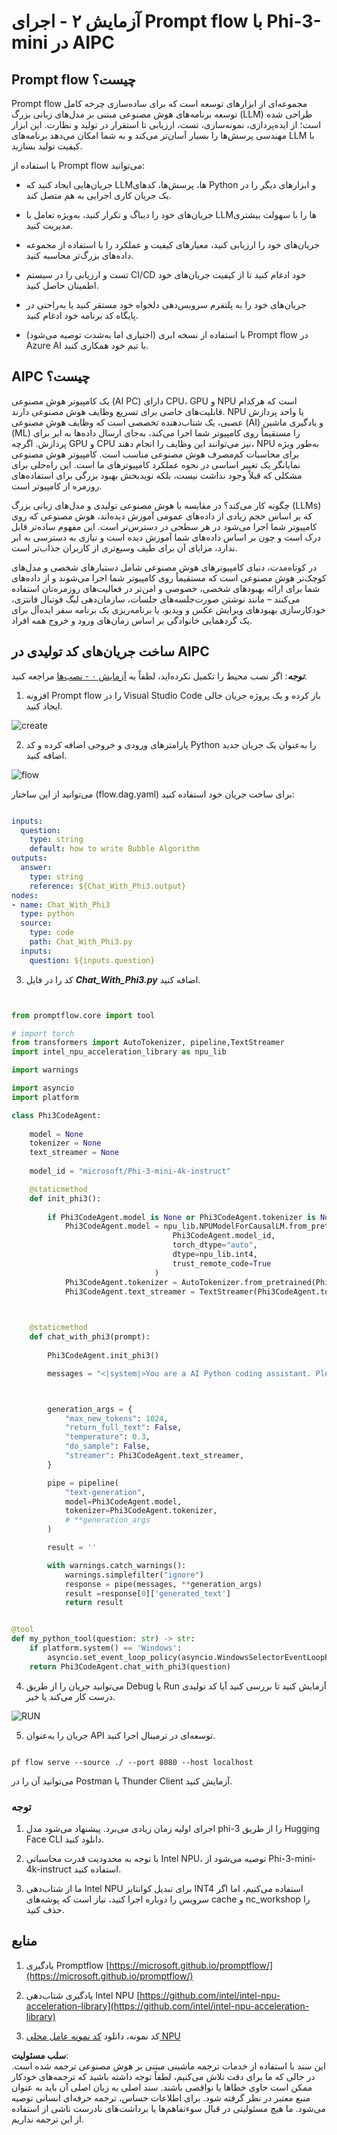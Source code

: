 # **آزمایش ۲ - اجرای Prompt flow با Phi-3-mini در AIPC**

## **Prompt flow چیست؟**

Prompt flow مجموعه‌ای از ابزارهای توسعه است که برای ساده‌سازی چرخه کامل توسعه برنامه‌های هوش مصنوعی مبتنی بر مدل‌های زبانی بزرگ (LLM) طراحی شده است؛ از ایده‌پردازی، نمونه‌سازی، تست، ارزیابی تا استقرار در تولید و نظارت. این ابزار مهندسی پرسش‌ها را بسیار آسان‌تر می‌کند و به شما امکان می‌دهد برنامه‌های LLM با کیفیت تولید بسازید.

با استفاده از Prompt flow می‌توانید:

- جریان‌هایی ایجاد کنید که LLMها، پرسش‌ها، کدهای Python و ابزارهای دیگر را در یک جریان کاری اجرایی به هم متصل کند.

- جریان‌های خود را دیباگ و تکرار کنید، به‌ویژه تعامل با LLMها را با سهولت بیشتری مدیریت کنید.

- جریان‌های خود را ارزیابی کنید، معیارهای کیفیت و عملکرد را با استفاده از مجموعه داده‌های بزرگ‌تر محاسبه کنید.

- تست و ارزیابی را در سیستم CI/CD خود ادغام کنید تا از کیفیت جریان‌های خود اطمینان حاصل کنید.

- جریان‌های خود را به پلتفرم سرویس‌دهی دلخواه خود مستقر کنید یا به‌راحتی در پایگاه کد برنامه خود ادغام کنید.

- (اختیاری اما به‌شدت توصیه می‌شود) با استفاده از نسخه ابری Prompt flow در Azure AI با تیم خود همکاری کنید.

## **AIPC چیست؟**

یک کامپیوتر هوش مصنوعی (AI PC) دارای CPU، GPU و NPU است که هرکدام قابلیت‌های خاصی برای تسریع وظایف هوش مصنوعی دارند. NPU یا واحد پردازش عصبی، یک شتاب‌دهنده تخصصی است که وظایف هوش مصنوعی (AI) و یادگیری ماشین (ML) را مستقیماً روی کامپیوتر شما اجرا می‌کند، به‌جای ارسال داده‌ها به ابر برای پردازش. اگرچه GPU و CPU نیز می‌توانند این وظایف را انجام دهند، NPU به‌طور ویژه برای محاسبات کم‌مصرف هوش مصنوعی مناسب است. کامپیوتر هوش مصنوعی نمایانگر یک تغییر اساسی در نحوه عملکرد کامپیوترهای ما است. این راه‌حلی برای مشکلی که قبلاً وجود نداشت نیست، بلکه نویدبخش بهبود بزرگی برای استفاده‌های روزمره از کامپیوتر است.

چگونه کار می‌کند؟ در مقایسه با هوش مصنوعی تولیدی و مدل‌های زبانی بزرگ (LLMs) که بر اساس حجم زیادی از داده‌های عمومی آموزش دیده‌اند، هوش مصنوعی که روی کامپیوتر شما اجرا می‌شود در هر سطحی در دسترس‌تر است. این مفهوم ساده‌تر قابل درک است و چون بر اساس داده‌های شما آموزش دیده است و نیازی به دسترسی به ابر ندارد، مزایای آن برای طیف وسیع‌تری از کاربران جذاب‌تر است.

در کوتاه‌مدت، دنیای کامپیوترهای هوش مصنوعی شامل دستیارهای شخصی و مدل‌های کوچک‌تر هوش مصنوعی است که مستقیماً روی کامپیوتر شما اجرا می‌شوند و از داده‌های شما برای ارائه بهبودهای شخصی، خصوصی و امن‌تر در فعالیت‌های روزمره‌تان استفاده می‌کنند – مانند نوشتن صورت‌جلسه‌های جلسات، سازمان‌دهی لیگ فوتبال فانتزی، خودکارسازی بهبودهای ویرایش عکس و ویدیو، یا برنامه‌ریزی یک برنامه سفر ایده‌آل برای یک گردهمایی خانوادگی بر اساس زمان‌های ورود و خروج همه افراد.

## **ساخت جریان‌های کد تولیدی در AIPC**

***توجه***: اگر نصب محیط را تکمیل نکرده‌اید، لطفاً به [آزمایش ۰ - نصب‌ها](./01.Installations.md) مراجعه کنید.

1. افزونه Prompt flow را در Visual Studio Code باز کرده و یک پروژه جریان خالی ایجاد کنید.

![create](../../../../../../../../../translated_images/pf_create.d6172d8277a78a7fa82cd6ff727ed44e037fa78b662f1f62d5963f36d712d229.fa.png)

2. پارامترهای ورودی و خروجی اضافه کرده و کد Python را به‌عنوان یک جریان جدید اضافه کنید.

![flow](../../../../../../../../../translated_images/pf_flow.d5646a323fb7f444c0b98b4521057a592325c583e7ba18bc31500bc0415e9ef3.fa.png)

می‌توانید از این ساختار (flow.dag.yaml) برای ساخت جریان خود استفاده کنید:

```yaml

inputs:
  question:
    type: string
    default: how to write Bubble Algorithm
outputs:
  answer:
    type: string
    reference: ${Chat_With_Phi3.output}
nodes:
- name: Chat_With_Phi3
  type: python
  source:
    type: code
    path: Chat_With_Phi3.py
  inputs:
    question: ${inputs.question}


```

3. کد را در فایل ***Chat_With_Phi3.py*** اضافه کنید.

```python


from promptflow.core import tool

# import torch
from transformers import AutoTokenizer, pipeline,TextStreamer
import intel_npu_acceleration_library as npu_lib

import warnings

import asyncio
import platform

class Phi3CodeAgent:
    
    model = None
    tokenizer = None
    text_streamer = None
    
    model_id = "microsoft/Phi-3-mini-4k-instruct"

    @staticmethod
    def init_phi3():
        
        if Phi3CodeAgent.model is None or Phi3CodeAgent.tokenizer is None or Phi3CodeAgent.text_streamer is None:
            Phi3CodeAgent.model = npu_lib.NPUModelForCausalLM.from_pretrained(
                                    Phi3CodeAgent.model_id,
                                    torch_dtype="auto",
                                    dtype=npu_lib.int4,
                                    trust_remote_code=True
                                )
            Phi3CodeAgent.tokenizer = AutoTokenizer.from_pretrained(Phi3CodeAgent.model_id)
            Phi3CodeAgent.text_streamer = TextStreamer(Phi3CodeAgent.tokenizer, skip_prompt=True)

    

    @staticmethod
    def chat_with_phi3(prompt):
        
        Phi3CodeAgent.init_phi3()

        messages = "<|system|>You are a AI Python coding assistant. Please help me to generate code in Python.The answer only genertated Python code, but any comments and instructions do not need to be generated<|end|><|user|>" + prompt +"<|end|><|assistant|>"



        generation_args = {
            "max_new_tokens": 1024,
            "return_full_text": False,
            "temperature": 0.3,
            "do_sample": False,
            "streamer": Phi3CodeAgent.text_streamer,
        }

        pipe = pipeline(
            "text-generation",
            model=Phi3CodeAgent.model,
            tokenizer=Phi3CodeAgent.tokenizer,
            # **generation_args
        )

        result = ''

        with warnings.catch_warnings():
            warnings.simplefilter("ignore")
            response = pipe(messages, **generation_args)
            result =response[0]['generated_text']
            return result


@tool
def my_python_tool(question: str) -> str:
    if platform.system() == 'Windows':
        asyncio.set_event_loop_policy(asyncio.WindowsSelectorEventLoopPolicy())
    return Phi3CodeAgent.chat_with_phi3(question)


```

4. می‌توانید جریان را از طریق Debug یا Run آزمایش کنید تا بررسی کنید آیا کد تولیدی درست کار می‌کند یا خیر.

![RUN](../../../../../../../../../translated_images/pf_run.d918637dc00f61e9bdeec37d4cc9646f77d270ac9203bcce13569f3157202b6e.fa.png)

5. جریان را به‌عنوان API توسعه‌ای در ترمینال اجرا کنید.

```

pf flow serve --source ./ --port 8080 --host localhost   

```

می‌توانید آن را در Postman یا Thunder Client آزمایش کنید.

### **توجه**

1. اجرای اولیه زمان زیادی می‌برد. پیشنهاد می‌شود مدل phi-3 را از طریق Hugging Face CLI دانلود کنید.

2. با توجه به محدودیت قدرت محاسباتی Intel NPU، توصیه می‌شود از Phi-3-mini-4k-instruct استفاده کنید.

3. ما از شتاب‌دهی Intel NPU برای تبدیل کوانتایز INT4 استفاده می‌کنیم، اما اگر سرویس را دوباره اجرا کنید، نیاز است که پوشه‌های cache و nc_workshop را حذف کنید.

## **منابع**

1. یادگیری Promptflow [https://microsoft.github.io/promptflow/](https://microsoft.github.io/promptflow/)

2. یادگیری شتاب‌دهی Intel NPU [https://github.com/intel/intel-npu-acceleration-library](https://github.com/intel/intel-npu-acceleration-library)

3. کد نمونه، دانلود [کد نمونه عامل محلی NPU](../../../../../../../../../code/07.Lab/01/AIPC)

**سلب مسئولیت**:  
این سند با استفاده از خدمات ترجمه ماشینی مبتنی بر هوش مصنوعی ترجمه شده است. در حالی که ما برای دقت تلاش می‌کنیم، لطفاً توجه داشته باشید که ترجمه‌های خودکار ممکن است حاوی خطاها یا نواقصی باشند. سند اصلی به زبان اصلی آن باید به عنوان منبع معتبر در نظر گرفته شود. برای اطلاعات حساس، ترجمه حرفه‌ای انسانی توصیه می‌شود. ما هیچ مسئولیتی در قبال سوءتفاهم‌ها یا برداشت‌های نادرست ناشی از استفاده از این ترجمه نداریم.